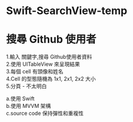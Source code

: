 # Swift-SearchView-temp
# 搜尋 Github 使用者
1.輸入 關鍵字,搜尋 Github使用者資料<br />
2.使用 UITableView 來呈現結果<br />
3.每個 cell 有頭像和姓名<br />
4.Cell 的型態隨機為 1x1, 2x1, 2x2 大小<br />
5.分頁 - 不太明白<br />

a.使用 Swift<br />
b.使用 MVVM 架構<br />
c.source code 保持彈性和重複性<br />


